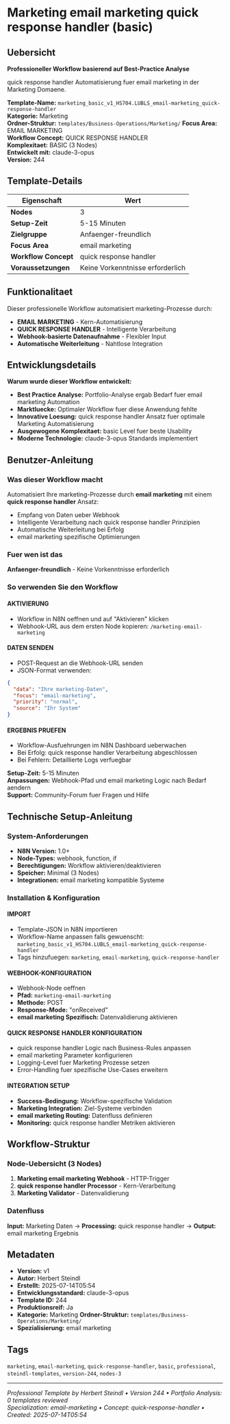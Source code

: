 # Marketing email marketing quick response handler (basic)

## Uebersicht

**Professioneller Workflow basierend auf Best-Practice Analyse**

quick response handler Automatisierung fuer email marketing in der Marketing Domaene.

**Template-Name:** `marketing_basic_v1_HS704.LUBLS_email-marketing_quick-response-handler`  
**Kategorie:** Marketing  
**Ordner-Struktur:** `templates/Business-Operations/Marketing/`
**Focus Area:** EMAIL MARKETING  
**Workflow Concept:** QUICK RESPONSE HANDLER  
**Komplexitaet:** BASIC (3 Nodes)  
**Entwickelt mit:** claude-3-opus  
**Version:** 244

## Template-Details

| **Eigenschaft** | **Wert** |
|------------------|----------|
| **Nodes** | 3 |
| **Setup-Zeit** | 5-15 Minuten |
| **Zielgruppe** | Anfaenger-freundlich |
| **Focus Area** | email marketing |
| **Workflow Concept** | quick response handler |
| **Voraussetzungen** | Keine Vorkenntnisse erforderlich |

## Funktionalitaet

Dieser professionelle Workflow automatisiert marketing-Prozesse durch:
- **EMAIL MARKETING** - Kern-Automatisierung
- **QUICK RESPONSE HANDLER** - Intelligente Verarbeitung
- **Webhook-basierte Datenaufnahme** - Flexibler Input
- **Automatische Weiterleitung** - Nahtlose Integration



## Entwicklungsdetails

**Warum wurde dieser Workflow entwickelt:**
- **Best Practice Analyse:** Portfolio-Analyse ergab Bedarf fuer email marketing Automation
- **Marktluecke:** Optimaler Workflow fuer diese Anwendung fehlte
- **Innovative Loesung:** quick response handler Ansatz fuer optimale Marketing Automatisierung
- **Ausgewogene Komplexitaet:** basic Level fuer beste Usability
- **Moderne Technologie:** claude-3-opus Standards implementiert

## Benutzer-Anleitung

### Was dieser Workflow macht
Automatisiert Ihre marketing-Prozesse durch **email marketing** mit einem **quick response handler** Ansatz:
- Empfang von Daten ueber Webhook
- Intelligente Verarbeitung nach quick response handler Prinzipien
- Automatische Weiterleitung bei Erfolg
- email marketing spezifische Optimierungen

### Fuer wen ist das
**Anfaenger-freundlich** - Keine Vorkenntnisse erforderlich

### So verwenden Sie den Workflow

#### AKTIVIERUNG
- Workflow in N8N oeffnen und auf "Aktivieren" klicken
- Webhook-URL aus dem ersten Node kopieren: `/marketing-email-marketing`

#### DATEN SENDEN
- POST-Request an die Webhook-URL senden
- JSON-Format verwenden:
```json
{
  "data": "Ihre marketing-Daten",
  "focus": "email-marketing",
  "priority": "normal",
  "source": "Ihr System"
}
```

#### ERGEBNIS PRUEFEN
- Workflow-Ausfuehrungen im N8N Dashboard ueberwachen
- Bei Erfolg: quick response handler Verarbeitung abgeschlossen
- Bei Fehlern: Detaillierte Logs verfuegbar

**Setup-Zeit:** 5-15 Minuten  
**Anpassungen:** Webhook-Pfad und email marketing Logic nach Bedarf aendern  
**Support:** Community-Forum fuer Fragen und Hilfe

## Technische Setup-Anleitung

### System-Anforderungen
- **N8N Version:** 1.0+ 
- **Node-Types:** webhook, function, if
- **Berechtigungen:** Workflow aktivieren/deaktivieren
- **Speicher:** Minimal (3 Nodes)
- **Integrationen:** email marketing kompatible Systeme

### Installation & Konfiguration

#### IMPORT
- Template-JSON in N8N importieren
- Workflow-Name anpassen falls gewuenscht: `marketing_basic_v1_HS704.LUBLS_email-marketing_quick-response-handler`
- Tags hinzufuegen: `marketing`, `email-marketing`, `quick-response-handler`

#### WEBHOOK-KONFIGURATION
- Webhook-Node oeffnen
- **Pfad:** `marketing-email-marketing`
- **Methode:** POST
- **Response-Mode:** "onReceived"
- **email marketing Spezifisch:** Datenvalidierung aktivieren

#### QUICK RESPONSE HANDLER KONFIGURATION
- quick response handler Logic nach Business-Rules anpassen
- email marketing Parameter konfigurieren
- Logging-Level fuer Marketing Prozesse setzen
- Error-Handling fuer spezifische Use-Cases erweitern

#### INTEGRATION SETUP
- **Success-Bedingung:** Workflow-spezifische Validation
- **Marketing Integration:** Ziel-Systeme verbinden
- **email marketing Routing:** Datenfluss definieren
- **Monitoring:** quick response handler Metriken aktivieren

## Workflow-Struktur

### Node-Uebersicht (3 Nodes)

1. **Marketing email marketing Webhook** - HTTP-Trigger
2. **quick response handler Processor** - Kern-Verarbeitung
3. **Marketing Validator** - Datenvalidierung








### Datenfluss
**Input:** Marketing Daten -> **Processing:** quick response handler -> **Output:** email marketing Ergebnis

## Metadaten

- **Version:** v1
- **Autor:** Herbert Steindl
- **Erstellt:** 2025-07-14T05:54
- **Entwicklungsstandard:** claude-3-opus
- **Template ID:** 244
- **Produktionsreif:** Ja
- **Kategorie:** Marketing
**Ordner-Struktur:** `templates/Business-Operations/Marketing/`
- **Spezialisierung:** email marketing

## Tags

`marketing`, `email-marketing`, `quick-response-handler`, `basic`, `professional`, `steindl-templates`, `version-244`, `nodes-3`

---

*Professional Template by Herbert Steindl • Version 244 • Portfolio Analysis: 0 templates reviewed*  
*Specialization: email-marketing • Concept: quick-response-handler • Created: 2025-07-14T05:54*